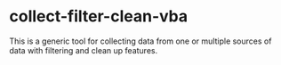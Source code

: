 # collect-filter-clean-vba
This is a generic tool for collecting data from one or multiple sources of data with filtering and clean up features.
